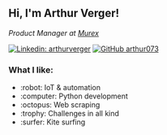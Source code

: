 
<h2> Hi, I'm Arthur Verger! </h2>
<p><em>Product Manager at <a href="https://www.murex.com/">Murex</a></em></p>

[![Linkedin: arthurverger](https://img.shields.io/badge/-arthurverger-blue?style=flat-square&logo=Linkedin&logoColor=white&link=https://www.linkedin.com/in/arthurverger/)](https://www.linkedin.com/in/arthurverger/)
[![GitHub arthur073](https://img.shields.io/github/followers/arthur073?label=follow&style=social)](https://github.com/arthur073)

<h3> What I like: </h3>
<p>
<ul>
<li> :robot: IoT & automation </li>
<li> :computer: Python development </li>
<li> :octopus: Web scraping </li>
<li> :trophy: Challenges in all kind </li>
<li> :surfer: Kite surfing </li>
</ul>
</p>
